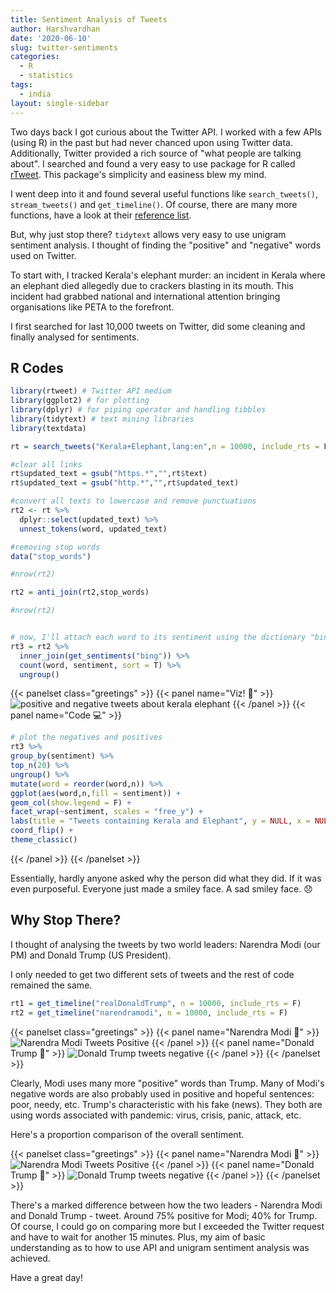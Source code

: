 ```yaml
---
title: Sentiment Analysis of Tweets
author: Harshvardhan
date: '2020-06-10'
slug: twitter-sentiments
categories:
  - R
  - statistics
tags:
  - india
layout: single-sidebar
---
```


Two days back I got curious about the Twitter API. I worked with a few APIs (using R) in the past but had never chanced upon using Twitter data. Additionally, Twitter provided a rich source of "what people are talking about". I searched and found a very easy to use package for R called [rTweet](https://docs.ropensci.org/rtweet/). This package's simplicity and easiness blew my mind.

I went deep into it and found several useful functions like `search_tweets()`, `stream_tweets()` and `get_timeline()`. Of course, there are many more functions, have a look at their [reference list](https://docs.ropensci.org/rtweet/reference/index.html).

But, why just stop there? `tidytext` allows very easy to use unigram sentiment analysis. I thought of finding the "positive" and "negative" words used on Twitter.

To start with, I tracked Kerala's elephant murder: an incident in Kerala where an elephant died allegedly due to crackers blasting in its mouth. This incident had grabbed national and international attention bringing organisations like PETA to the forefront.

I first searched for last 10,000 tweets on Twitter, did some cleaning and finally analysed for sentiments.


## R Codes


```r
library(rtweet) # Twitter API medium
library(ggplot2) # for plotting
library(dplyr) # for piping operator and handling tibbles
library(tidytext) # text mining libraries
library(textdata)

rt = search_tweets("Kerala+Elephant,lang:en",n = 10000, include_rts = F)

#clear all links
rt$updated_text = gsub("https.*","",rt$text)
rt$updated_text = gsub("http.*","",rt$updated_text)

#convert all texts to lowercase and remove punctuations 
rt2 <- rt %>%
  dplyr::select(updated_text) %>%
  unnest_tokens(word, updated_text)

#removing stop words
data("stop_words")

#nrow(rt2)

rt2 = anti_join(rt2,stop_words)

#nrow(rt2)


# now, I'll attach each word to its sentiment using the dictionary "bing"
rt3 = rt2 %>%
  inner_join(get_sentiments("bing")) %>%
  count(word, sentiment, sort = T) %>%
  ungroup()
```

{{< panelset class="greetings" >}}
{{< panel name="Viz! :wave:" >}}
  ![positive and negative tweets about kerala elephant](images/Rplot.png)
{{< /panel >}}
{{< panel name="Code :computer:" >}}
  
  ```r
  # plot the negatives and positives
  rt3 %>%
  group_by(sentiment) %>%
  top_n(20) %>%
  ungroup() %>%
  mutate(word = reorder(word,n)) %>%
  ggplot(aes(word,n,fill = sentiment)) +
  geom_col(show.legend = F) +
  facet_wrap(~sentiment, scales = "free_y") +
  labs(title = "Tweets containing Kerala and Elephant", y = NULL, x = NULL) +
  coord_flip() +
  theme_classic()
  ```
{{< /panel >}}
{{< /panelset >}}



Essentially, hardly anyone asked why the person did what they did. If it was even purposeful. Everyone just made a smiley face. A sad smiley face. :disappointed:

## Why Stop There?

I thought of analysing the tweets by two world leaders: Narendra Modi (our PM) and Donald Trump (US President). 

I only needed to get two different sets of tweets and the rest of code remained the same.


```r
rt1 = get_timeline("realDonaldTrump", n = 10000, include_rts = F)
rt2 = get_timeline("narendramodi", n = 10000, include_rts = F)
```

{{< panelset class="greetings" >}}
{{< panel name="Narendra Modi :shell:" >}}
  ![Narendra Modi Tweets Positive](images/Rplot02.png)
{{< /panel >}}
{{< panel name="Donald Trump :statue_of_liberty:" >}}
  ![Donald Trump tweets negative](images/Rplot05.png)
{{< /panel >}}
{{< /panelset >}}


Clearly, Modi uses many more "positive" words than Trump. Many of Modi's negative words are also probably used in positive and hopeful sentences: poor, needy, etc. Trump's characteristic with his fake (news). They both are using words associated with pandemic: virus, crisis, panic, attack, etc.

Here's a proportion comparison of the overall sentiment.

{{< panelset class="greetings" >}}
{{< panel name="Narendra Modi :shell:" >}}
  ![Narendra Modi Tweets Positive](images/Rplot03.png)
{{< /panel >}}
{{< panel name="Donald Trump :statue_of_liberty:" >}}
  ![Donald Trump tweets negative](images/Rplot04.png)
{{< /panel >}}
{{< /panelset >}}

There's a marked difference between how the two leaders - Narendra Modi and Donald Trump - tweet. Around 75% positive for Modi; 40% for Trump. Of course, I could go on comparing more but I exceeded the Twitter request and have to wait for another 15 minutes. Plus, my aim of basic understanding as to how to use API and unigram sentiment analysis was achieved. 

Have a great day!
